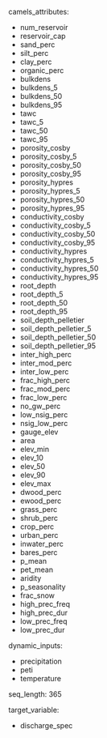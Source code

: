 camels_attributes:
- num_reservoir
- reservoir_cap
- sand_perc
- silt_perc
- clay_perc
- organic_perc
- bulkdens
- bulkdens_5
- bulkdens_50
- bulkdens_95
- tawc
- tawc_5
- tawc_50
- tawc_95
- porosity_cosby
- porosity_cosby_5
- porosity_cosby_50
- porosity_cosby_95
- porosity_hypres
- porosity_hypres_5
- porosity_hypres_50
- porosity_hypres_95
- conductivity_cosby
- conductivity_cosby_5
- conductivity_cosby_50
- conductivity_cosby_95
- conductivity_hypres
- conductivity_hypres_5
- conductivity_hypres_50
- conductivity_hypres_95
- root_depth
- root_depth_5
- root_depth_50
- root_depth_95
- soil_depth_pelletier
- soil_depth_pelletier_5
- soil_depth_pelletier_50
- soil_depth_pelletier_95
- inter_high_perc
- inter_mod_perc
- inter_low_perc
- frac_high_perc
- frac_mod_perc
- frac_low_perc
- no_gw_perc
- low_nsig_perc
- nsig_low_perc
- gauge_elev
- area
- elev_min
- elev_10
- elev_50
- elev_90
- elev_max
- dwood_perc
- ewood_perc
- grass_perc
- shrub_perc
- crop_perc
- urban_perc
- inwater_perc
- bares_perc
- p_mean
- pet_mean
- aridity
- p_seasonality
- frac_snow
- high_prec_freq
- high_prec_dur
- low_prec_freq
- low_prec_dur


dynamic_inputs:
- precipitation
- peti
- temperature

seq_length: 365

target_variable:
- discharge_spec

